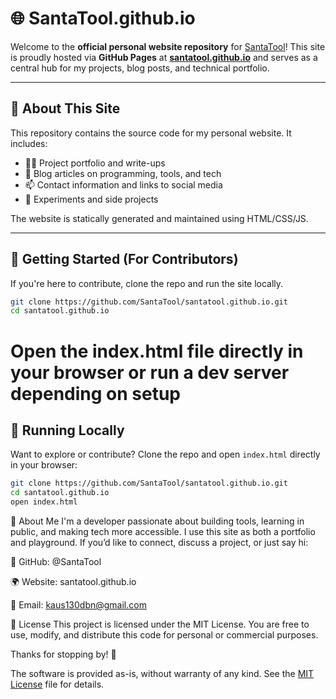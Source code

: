 # 🌐 SantaTool.github.io

Welcome to the **official personal website repository** for [SantaTool](https://github.com/SantaTool)! This site is proudly hosted via **GitHub Pages** at **[santatool.github.io](https://santatool.github.io)** and serves as a central hub for my projects, blog posts, and technical portfolio.

---

## 🧰 About This Site

This repository contains the source code for my personal website. It includes:

- 🧑‍💻 Project portfolio and write-ups
- 📝 Blog articles on programming, tools, and tech
- 📫 Contact information and links to social media
- 🧪 Experiments and side projects

The website is statically generated and maintained using HTML/CSS/JS.

---

## 🚀 Getting Started (For Contributors)

If you're here to contribute, clone the repo and run the site locally.

```bash
git clone https://github.com/SantaTool/santatool.github.io.git
cd santatool.github.io
```

# Open the index.html file directly in your browser or run a dev server depending on setup

## 🚀 Running Locally

Want to explore or contribute? Clone the repo and open `index.html` directly in your browser:

```bash
git clone https://github.com/SantaTool/santatool.github.io.git
cd santatool.github.io
open index.html
```

👤 About Me
I'm a developer passionate about building tools, learning in public, and making tech more accessible. I use this site as both a portfolio and playground.
If you’d like to connect, discuss a project, or just say hi:

🔗 GitHub: @SantaTool

🌍 Website: santatool.github.io

📧 Email: kaus130dbn@gmail.com

📝 License
This project is licensed under the MIT License.
You are free to use, modify, and distribute this code for personal or commercial purposes.

Thanks for stopping by! 🎅

The software is provided as-is, without warranty of any kind. See the [MIT License](LICENSE) file for details.

